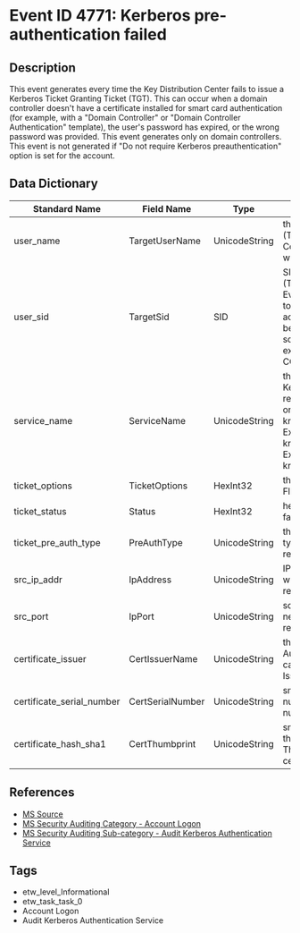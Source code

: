 # Event ID 4771: Kerberos pre-authentication failed

## Description
This event generates every time the Key Distribution Center fails to issue a Kerberos Ticket Granting Ticket (TGT). This can occur when a domain controller doesn't have a certificate installed for smart card authentication (for example, with a "Domain Controller" or "Domain Controller Authentication" template), the user's password has expired, or the wrong password was provided. This event generates only on domain controllers. This event is not generated if "Do not require Kerberos preauthentication" option is set for the account.

## Data Dictionary
|Standard Name|Field Name|Type|Description|Sample Value|
|---|---|---|---|---|
|user_name|TargetUserName|UnicodeString|the name of account, for which (TGT) ticket was requested. Computer account name ends with $ character.|`dadmin`|
|user_sid|TargetSid|SID|SID of account object for which (TGT) ticket was requested. Event Viewer automatically tries to resolve SIDs and show the account name. If the SID cannot be resolved, you will see the source data in the event. For example: CONTOSO\dadmin or CONTOSO\WIN81$.|`S-1-5-21-3457937927-2839227994-823803824-1104`|
|service_name|ServiceName|UnicodeString|the name of the service in the Kerberos Realm to which TGT request was sent. Typically has one of the following formats: krbtgt/DOMAIN_NETBIOS_NAME. Example: krbtgt/CONTOSO, krbtgt/DOMAIN_FULL_NAME. Example: krbtgt/CONTOSO.LOCAL|`krbtgt/CONTOSO.LOCAL`|
|ticket_options|TicketOptions|HexInt32|this is a set of different Ticket Flags in hexadecimal format|`0x40810010`|
|ticket_status|Status|HexInt32|hexadecimal failure code of failed TGT issue operation|`0x10`|
|ticket_pre_auth_type|PreAuthType|UnicodeString|the code of pre-Authentication type which was used in TGT request.|`15`|
|src_ip_addr|IpAddress|UnicodeString|IP address of the computer from which the TGT request was received.|`::ffff:10.0.0.12`|
|src_port|IpPort|UnicodeString|source port number of client network connection (TGT request connection).|`49254`|
|certificate_issuer|CertIssuerName|UnicodeString|the name of the Certification Authority that issued the smart card certificate. Populated in Issued by field in certificate.|``|
|certificate_serial_number|CertSerialNumber|UnicodeString|smart card certificate's serial number. Can be found in Serial number field in the certificate.|``|
|certificate_hash_sha1|CertThumbprint|UnicodeString|smart card certificate's thumbprint. Can be found in Thumbprint field in the certificate.|``|

## References
* [MS Source](https://github.com/MicrosoftDocs/windows-itpro-docs/blob/master/windows/security/threat-protection/auditing/event-4771.md)
* [MS Security Auditing Category - Account Logon](https://docs.microsoft.com/en-us/windows/security/threat-protection/auditing/advanced-security-audit-policy-settings#account-logon)
* [MS Security Auditing Sub-category - Audit Kerberos Authentication Service](https://github.com/MicrosoftDocs/windows-itpro-docs/tree/master/windows/security/threat-protection/auditing/audit-kerberos-authentication-service.md)

## Tags
* etw_level_Informational
* etw_task_task_0
* Account Logon
* Audit Kerberos Authentication Service